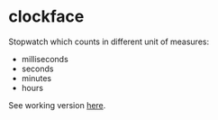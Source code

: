 clockface
============

Stopwatch which counts in different unit of measures:
- milliseconds
- seconds
- minutes
- hours

See working version [here](https://depken.github.io/clockface/index.html).
